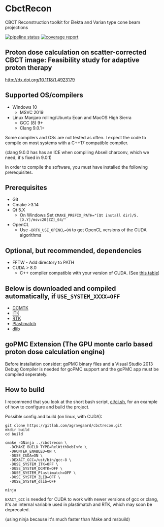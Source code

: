 # CbctRecon

CBCT Reconstruction toolkit for Elekta and Varian type cone beam projections

[![pipeline status](https://gitlab.com/agravgaard/cbctrecon/badges/master/pipeline.svg)](https://gitlab.com/agravgaard/cbctrecon/commits/master)
[![coverage report](https://gitlab.com/agravgaard/cbctrecon/badges/master/coverage.svg)](https://gitlab.com/agravgaard/cbctrecon/commits/master)

## Proton dose calculation on scatter-corrected CBCT image: Feasibility study for adaptive proton therapy
http://dx.doi.org/10.1118/1.4923179

## Supported OS/compilers
 - Windows 10
   - MSVC 2019
 - Linux Manjaro rolling/Ubuntu Eoan and MacOS High Sierra
   - GCC (8) 9+
   - Clang 9.0.1+

Some compilers and OSs are not tested as often.
I expect the code to compile on most systems with a C++17 compatible compiler.

(clang 9.0.0 has has an ICE when compiling Abseil charconv, which we need, it's fixed in 9.0.1)

In order to compile the software, you must have installed the following prerequisites.

## Prerequisites
 - Git
 - Cmake >3.14
 - Qt 5.X
   - On Windows Set `CMAKE_PREFIX_PATH="[Qt install dir]/5.[X.Y]/msvc20[ZZ]_64/"`
 - OpenCL 
   - Use `-DRTK_USE_OPENCL=ON` to get OpenCL versions of the CUDA algorithms

## Optional, but recommended, dependencies
 - FFTW - Add directory to PATH
 - CUDA > 8.0
   - C++ compiler compatible with your version of CUDA. (See [this table](https://gist.github.com/ax3l/9489132))

## Below is downloaded and compiled automatically, if `USE_SYSTEM_XXXX=OFF`
 - [DCMTK](https://github.com/DCMTK/DCMTK)
 - [ITK](https://github.com/InsightSoftwareConsortium/ITK)
 - [RTK](https://github.com/SimonRit/RTK)
 - [Plastimatch](https://gitlab.com/plastimatch/plastimatch)
 - [dlib](https://github.com/davisking/dlib)

## goPMC Extension (The GPU monte carlo based proton dose calculation engine)
Before installation consider:
goPMC binary files and a Visual Studio 2013 Debug Compiler is needed for goPMC support
and the goPMC app must be compiled seperately.

## How to build
I recommend that you look at the short bash script, [ci/ci.sh](https://gitlab.com/agravgaard/cbctrecon/blob/master/ci/ci.sh), for an example of how to configure and build the project.

Possible config and build (on linux, with CUDA):

```
git clone https://gitlab.com/agravgaard/cbctrecon.git
mkdir build
cd build

cmake -GNinja ../cbctrecon \
  -DCMAKE_BUILD_TYPE=RelWithDebInfo \
  -DHUNTER_ENABLED=ON \
  -DUSE_CUDA=ON \
  -DEXACT_GCC=/ust/bin/gcc-8 \
  -DUSE_SYSTEM_ITK=OFF \
  -DUSE_SYSTEM_DCMTK=OFF \
  -DUSE_SYSTEM_Plastimatch=OFF \
  -DUSE_SYSTEM_ZLIB=OFF \
  -DUSE_SYSTEM_dlib=OFF

ninja
```

`EXACT_GCC` is needed for CUDA to work with newer versions of gcc or clang, it's an internal variable used in plastimatch and RTK, which may soon be deprecated.

(using ninja because it's much faster than Make and msbuild)
